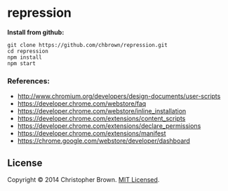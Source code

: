 # repression

**Install from github:**

    git clone https://github.com/chbrown/repression.git
    cd repression
    npm install
    npm start


### References:

* http://www.chromium.org/developers/design-documents/user-scripts
* https://developer.chrome.com/webstore/faq
* https://developer.chrome.com/webstore/inline_installation
* https://developer.chrome.com/extensions/content_scripts
* https://developer.chrome.com/extensions/declare_permissions
* https://developer.chrome.com/extensions/manifest
* https://chrome.google.com/webstore/developer/dashboard


## License

Copyright © 2014 Christopher Brown. [MIT Licensed](LICENSE).
